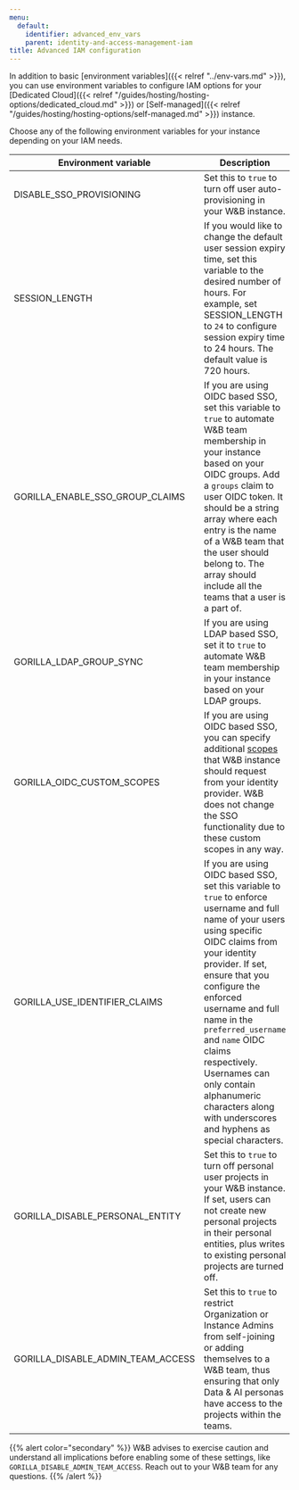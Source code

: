```yaml
---
menu:
  default:
    identifier: advanced_env_vars
    parent: identity-and-access-management-iam
title: Advanced IAM configuration
---
```


In addition to basic [environment variables]({{< relref "../env-vars.md" >}}), you can use environment variables to configure IAM options for your [Dedicated Cloud]({{< relref "/guides/hosting/hosting-options/dedicated_cloud.md" >}}) or [Self-managed]({{< relref "/guides/hosting/hosting-options/self-managed.md" >}}) instance.

Choose any of the following environment variables for your instance depending on your IAM needs.

| Environment variable | Description |
|----------------------|-------------|
| DISABLE_SSO_PROVISIONING | Set this to `true` to turn off user auto-provisioning in your W&B instance. |
| SESSION_LENGTH | If you would like to change the default user session expiry time, set this variable to the desired number of hours. For example, set SESSION_LENGTH to `24` to configure session expiry time to 24 hours. The default value is 720 hours. |
| GORILLA_ENABLE_SSO_GROUP_CLAIMS | If you are using OIDC based SSO, set this variable to `true` to automate W&B team membership in your instance based on your OIDC groups. Add a `groups` claim to user OIDC token. It should be a string array where each entry is the name of a W&B team that the user should belong to. The array should include all the teams that a user is a part of. |
| GORILLA_LDAP_GROUP_SYNC | If you are using LDAP based SSO, set it to `true` to automate W&B team membership in your instance based on your LDAP groups. |
| GORILLA_OIDC_CUSTOM_SCOPES | If you are using OIDC based SSO, you can specify additional [scopes](https://auth0.com/docs/get-started/apis/scopes/openid-connect-scopes) that W&B instance should request from your identity provider. W&B does not change the SSO functionality due to these custom scopes in any way. |
| GORILLA_USE_IDENTIFIER_CLAIMS | If you are using OIDC based SSO, set this variable to `true` to enforce username and full name of your users using specific OIDC claims from your identity provider. If set, ensure that you configure the enforced username and full name in the `preferred_username` and `name` OIDC claims respectively. Usernames can only contain alphanumeric characters along with underscores and hyphens as special characters. |
| GORILLA_DISABLE_PERSONAL_ENTITY | Set this to `true` to turn off personal user projects in your W&B instance. If set, users can not create new personal projects in their personal entities, plus writes to existing personal projects are turned off. |
| GORILLA_DISABLE_ADMIN_TEAM_ACCESS | Set this to `true` to restrict Organization or Instance Admins from self-joining or adding themselves to a W&B team, thus ensuring that only Data & AI personas have access to the projects within the teams. |

{{% alert color="secondary" %}}
W&B advises to exercise caution and understand all implications before enabling some of these settings, like `GORILLA_DISABLE_ADMIN_TEAM_ACCESS`. Reach out to your W&B team for any questions.
{{% /alert %}}